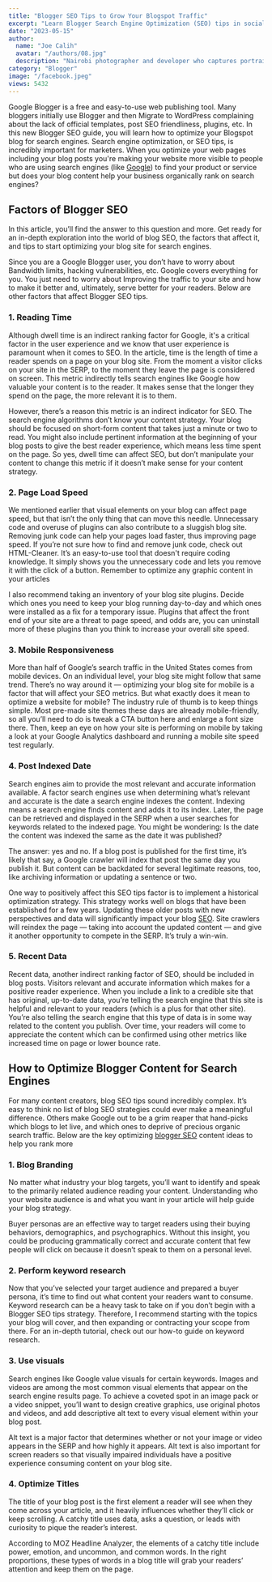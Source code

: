 ```yaml
---
title: "Blogger SEO Tips to Grow Your Blogspot Traffic"
excerpt: "Learn Blogger Search Engine Optimization (SEO) tips in social advertising, keywords, web design, structured data, and email marketing."
date: "2023-05-15"
author:
  name: "Joe Calih"
  avatar: "/authors/08.jpg"
  description: "Nairobi photographer and developer who captures portraiture, landscapes, weddings, and photo studios."
category: "Blogger"
image: "/facebook.jpeg"
views: 5432
---
```





Google Blogger is a free and easy-to-use web publishing tool. Many bloggers initially use Blogger and then Migrate to WordPress complaining about the lack of official templates, post SEO friendliness, plugins, etc. In this new Blogger SEO guide, you will learn how to optimize your Blogspot blog for search engines. Search engine optimization, or SEO tips, is incredibly important for marketers. When you optimize your web pages including your blog posts you're making your website more visible to people who are using search engines (like [Google](http://goolge.com)) to find your product or service but does your blog content help your business organically rank on search engines?

## Factors of Blogger SEO

In this article, you’ll find the answer to this question and more. Get ready for an in-depth exploration into the world of blog SEO, the factors that affect it, and tips to start optimizing your blog site for search engines.

Since you are a Google Blogger user, you don’t have to worry about Bandwidth limits, hacking vulnerabilities, etc. Google covers everything for you. You just need to worry about Improving the traffic to your site and how to make it better and, ultimately, serve better for your readers. Below are other factors that affect Blogger SEO tips.

### 1. Reading Time

Although dwell time is an indirect ranking factor for Google, it's a critical factor in the user experience and we know that user experience is paramount when it comes to SEO. In the article, time is the length of time a reader spends on a page on your blog site. From the moment a visitor clicks on your site in the SERP, to the moment they leave the page is considered on screen. This metric indirectly tells search engines like Google how valuable your content is to the reader. It makes sense that the longer they spend on the page, the more relevant it is to them.

However, there’s a reason this metric is an indirect indicator for SEO. The search engine algorithms don’t know your content strategy. Your blog should be focused on short-form content that takes just a minute or two to read. You might also include pertinent information at the beginning of your blog posts to give the best reader experience, which means less time spent on the page. So yes, dwell time can affect SEO, but don’t manipulate your content to change this metric if it doesn’t make sense for your content strategy.

### 2. Page Load Speed

We mentioned earlier that visual elements on your blog can affect page speed, but that isn’t the only thing that can move this needle. Unnecessary code and overuse of plugins can also contribute to a sluggish blog site. Removing junk code can help your pages load faster, thus improving page speed. If you’re not sure how to find and remove junk code, check out HTML-Cleaner. It’s an easy-to-use tool that doesn't require coding knowledge. It simply shows you the unnecessary code and lets you remove it with the click of a button. Remember to optimize any graphic content in your articles

I also recommend taking an inventory of your blog site plugins. Decide which ones you need to keep your blog running day-to-day and which ones were installed as a fix for a temporary issue. Plugins that affect the front end of your site are a threat to page speed, and odds are, you can uninstall more of these plugins than you think to increase your overall site speed.

### 3. Mobile Responsiveness

More than half of Google’s search traffic in the United States comes from mobile devices. On an individual level, your blog site might follow that same trend. There’s no way around it — optimizing your blog site for mobile is a factor that will affect your SEO metrics. But what exactly does it mean to optimize a website for mobile? The industry rule of thumb is to keep things simple. Most pre-made site themes these days are already mobile-friendly, so all you’ll need to do is tweak a CTA button here and enlarge a font size there. Then, keep an eye on how your site is performing on mobile by taking a look at your Google Analytics dashboard and running a mobile site speed test regularly.

### 4. Post Indexed Date

Search engines aim to provide the most relevant and accurate information available. A factor search engines use when determining what’s relevant and accurate is the date a search engine indexes the content. Indexing means a search engine finds content and adds it to its index. Later, the page can be retrieved and displayed in the SERP when a user searches for keywords related to the indexed page. You might be wondering: Is the date the content was indexed the same as the date it was published?

The answer: yes and no. If a blog post is published for the first time, it’s likely that say, a Google crawler will index that post the same day you publish it. But content can be backdated for several legitimate reasons, too, like archiving information or updating a sentence or two.

One way to positively affect this SEO tips factor is to implement a historical optimization strategy. This strategy works well on blogs that have been established for a few years. Updating these older posts with new perspectives and data will significantly impact your blog [SEO](/category/SEO). Site crawlers will reindex the page — taking into account the updated content — and give it another opportunity to compete in the SERP. It’s truly a win-win.

### 5. Recent Data

Recent data, another indirect ranking factor of SEO, should be included in blog posts. Visitors relevant and accurate information which makes for a positive reader experience. When you include a link to a credible site that has original, up-to-date data, you’re telling the search engine that this site is helpful and relevant to your readers (which is a plus for that other site). You’re also telling the search engine that this type of data is in some way related to the content you publish. Over time, your readers will come to appreciate the content which can be confirmed using other metrics like increased time on page or lower bounce rate.

## How to Optimize Blogger Content for Search Engines

For many content creators, blog SEO tips sound incredibly complex. It’s easy to think no list of blog SEO strategies could ever make a meaningful difference. Others make Google out to be a grim reaper that hand-picks which blogs to let live, and which ones to deprive of precious organic search traffic. Below are the key optimizing [blogger SEO](/category/SEO) content ideas to help you rank more

### 1. Blog Branding

No matter what industry your blog targets, you’ll want to identify and speak to the primarily related audience reading your content. Understanding who your website audience is and what you want in your article will help guide your blog strategy.

Buyer personas are an effective way to target readers using their buying behaviors, demographics, and psychographics. Without this insight, you could be producing grammatically correct and accurate content that few people will click on because it doesn’t speak to them on a personal level.

### 2. Perform keyword research

Now that you’ve selected your target audience and prepared a buyer persona, it’s time to find out what content your readers want to consume. Keyword research can be a heavy task to take on if you don’t begin with a Blogger SEO tips strategy. Therefore, I recommend starting with the topics your blog will cover, and then expanding or contracting your scope from there. For an in-depth tutorial, check out our how-to guide on keyword research.

### 3. Use visuals

Search engines like Google value visuals for certain keywords. Images and videos are among the most common visual elements that appear on the search engine results page. To achieve a coveted spot in an image pack or a video snippet, you’ll want to design creative graphics, use original photos and videos, and add descriptive alt text to every visual element within your blog post.

Alt text is a major factor that determines whether or not your image or video appears in the SERP and how highly it appears. Alt text is also important for screen readers so that visually impaired individuals have a positive experience consuming content on your blog site.

### 4. Optimize Titles

The title of your blog post is the first element a reader will see when they come across your article, and it heavily influences whether they’ll click or keep scrolling. A catchy title uses data, asks a question, or leads with curiosity to pique the reader’s interest.

According to MOZ Headline Analyzer, the elements of a catchy title include power, emotion, and uncommon, and common words. In the right proportions, these types of words in a blog title will grab your readers’ attention and keep them on the page.